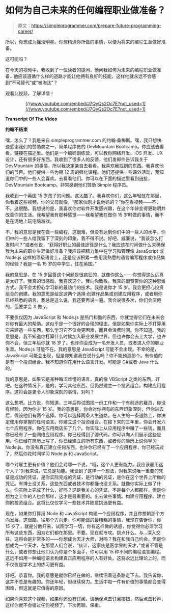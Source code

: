 # 如何为自己未来的任何编程职业做准备？

> 原文：<https://simpleprogrammer.com/prepare-future-programming-career/>

所以，你想成为摇滚明星。你想精通你所做的事情，以便为将来的编程生涯做好准备。

这可能吗？

在今天的视频中，我收到了一位读者的提问，他问我如何为未来的编程职业做准备…他应该遵循什么样的道路才能让他拥有良好的技能，这样他就永远不会感到“不可替代”或“被淘汰”？

观看此视频，了解详情！

<center>

[//www.youtube.com/embed/J7QyQs2Oc7E?not_used=1](//www.youtube.com/embed/J7QyQs2Oc7E?not_used=1)

</center>

**Transcript Of The Video**

**约翰不结束**

嘿，怎么了？我是来自 simpleprogrammer.com 的约翰·桑梅斯。嘿，我只想快速感谢我们的赞助商之一，简单程序员的 DevMountain Bootcamp。你应该去看看。链接在描述里。他们是一个编码训练营，可以教你网络开发、iOS 开发、UX 设计，还有很多好东西。我收到了很多人的反馈，他们发邮件告诉我关于 DevMountain 的事情，所以我决定亲自去看看。我喜欢我找到的东西。我喜欢他们的节目。他们提供一些为期 12 周的强化课程。他们还提供一些课外活动，我知道你们中的一些人会喜欢。去看看他们。你可以在下面的描述里看到链接，DevMountain Bootcamp。非常感谢他们赞助 Simple 程序员。

我收到一个英国 15 岁孩子的问题。这太酷了。我喜欢你们，这么年轻就在那里，你看着这些视频，你的父母就像，“那家伙刚才说他妈的？”你在看视频——不，不。这很酷。我想说的是，我喜欢你对软件开发感兴趣，在这个年龄变得更聪明并改善你的生活。我希望我有那种感觉——我希望我在做你 15 岁时做的事情，而不是在泥地上玩电脑游戏。

不，我的意思是我在做一些编程，这很难，但没有达到你们中的一些人的水平，你们中的一些人给我留下了深刻的印象，我不得不说。好吧，威廉说，“我该怎么打发时间？”或者他说，“获得好职业的最佳途径是什么？我应该花时间做什么来确保我为未来的职业生涯做好准备？我应该把精力集中在学习和管理像 JavaScript 或 Node.js 这样的顶级语言上，还是应该积累一些用我熟悉的语言编写程序或作品集的经验？我是一名 15 岁的中学生，住在英国。”

我的意思是，在 15 岁回答这个问题是很疯狂的，就像你这么——你想得这么远真是太好了。我真的很感动。我喜欢这个。我向你致敬。我真的很赞赏你的这种思维方式。我不会太担心学习新的最热门的技术。我是说你才 15 岁。我会更担心投资组合的创建。我的意思是给定这两个选择:创建作品集或创建应用程序，或者用你已经熟悉的语言。我总是这么说，我还要再说一遍。我会说很多次，你们会厌倦的，但要学会 X 做 y。

不要仅仅因为 JavaScript 和 Node.js 是热门和酷的东西，你就觉得它们在未来会对你有最大的帮助。这似乎是一个很好的合理的理由，但是如果你实际上不打算用它来建造一些东西，那么学习它不仅会更困难，而且会浪费时间。你不知道。我的意思是，我不知道你打算什么时候加入职业发展世界，但也许你会去上大学，也许你不会，但三年后你就 18 岁了。也许你会成为一名开发人员，或者进入你的职业生涯。Node.js 可能不在。我的意思是 JavaScript 可能不会出现。不幸的是，JavaScript 可能会出现，但是你知道我在说什么吗？你不能预测那个。有价值的是有一个投资组合。我不知道你在用什么语言开发。可能是 C#或者 Java 什么的。

我的意思是，如果它是某种晦涩难懂的语言，真的像 VBScript 之类的东西，好吧。在这种情况下，是的，学习其他东西，但仍然建立一个投资组合。构建应用程序。这将会是更令人印象深刻的事情，对吗？

这么想吧。比方说，你知道，三年后你试图找一份工作和一个有前途的雇员，你没有经验，因为你才 15 岁。我的意思是，你会对你拥有的东西印象深刻，但你进去后，假设他们有两个选择。你可以选择两条人生道路。在人生的一条道路上，你决定使用你掌握的任何语言。你建立这个投资组合。在接下来的三年里，你会开发六七个应用程序。你在应用商店买了几个。你实际上从应用程序中赚了一些钱，而且你已经有了一些网络应用程序。你已经得到了源代码。你可以向人们展示这些应用。你已经在简历上写了，你已经建立的所有东西，或者你的简历上说你学习 Node.js。你没有真正建立任何东西。也许你已经有了一个应用程序，你已经玩过了，然后你花时间学习 Node.js 和 JavaScript。

哪个对雇主更有价值？他们会对哪一个说，“哦，这个人更有能力，我应该雇用这个人？”对我来说，它总是功能。我谈到了这样一个想法，对我来说唯一重要的凭证是成功的凭证，是你实际完成的凭证，是行动的凭证，是你在这个世界上所做的凭证。有博士没关系，这些东西或者技术你都懂也没关系。就像你实际上做了什么，你实际上完成了什么，好吗？这是我关心的凭证。不是每个人都那样，但是你想为之工作的人也会那样，这才是最重要的。出去做些事情。构建应用程序。建立你的投资组合。这将比仅仅学习一些技术并随意挑选更有益。

现在，如果你打算用 Node 和 JavaScript 构建一个应用程序，并且你想朝那个方向发展，这很酷。往那个方向走。你可能做的最糟糕的事情，我现在告诉你，你 15 岁了，就是分散开来，试图学习一切，你有这样做的诱惑，你觉得你必须学习所有这些东西，因为它们都在那里。不要。现在就专攻。挑点什么。与...深入交往。这将会是非常多的——你想成为天才大师，对吗？我在和我自己约会，但是你想成为一个天才，在那里人们会说，“伙计，这家伙是医学界的天才，”或者不管是什么，或者你想让他们认为你是个多面手，你可以用 15 种不同的编程语言编程。这远不如用一种编程语言构建真正应用程序的人有好处。这将永远比理论上的，而不仅仅是学术上的练习更有益。

好吧。恭喜你。我的意思是就你已经在做的，继续沿着这条路走下去。我告诉你，这并不总是有趣的。你还年轻，但继续努力。生活中每一件有价值的事情都会变得困难，但这就是它值得的原因。

如果你喜欢这个视频，如果你还没有订阅，请确保点击订阅按钮，然后点击铃声，这样你就不会错过任何视频了。下次再聊。保重。